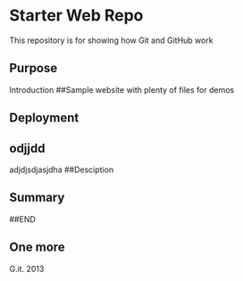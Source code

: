 
# Starter Web Repo

This repository is for showing how Git and GitHub work

## Purpose

Introduction
##Sample website with plenty of files for demos


## Deployment

## odjjdd
adjdjsdjasjdha
##Desciption

## Summary

##END

## One more

G.it. 2013